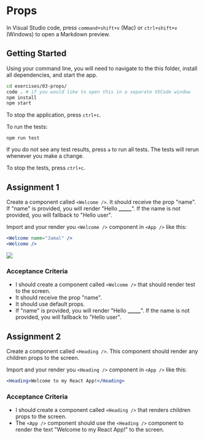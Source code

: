 # Props

In Visual Studio code, press `command+shift+v` (Mac) or `ctrl+shift+v` (Windows) to open a Markdown preview.

## Getting Started

Using your command line, you will need to navigate to the this folder, install all dependencies, and start the app.

```bash
cd exercises/03-props/
code . # if you would like to open this in a separate VSCode window
npm install
npm start
```

To stop the application, press `ctrl+c`.

To run the tests:

```shell
npm run test
```

If you do not see any test results, press `a` to run all tests. The tests will rerun whenever you make a change.

To stop the tests, press `ctrl+c`.

## Assignment 1

Create a component called `<Welcome />`. It should receive the prop "name". If "name" is provided, you will render "Hello **\_\_\_\_\_**". If the name is not provided, you will fallback to "Hello user".

Import and your render you `<Welcome />` component in `<App />` like this:

```jsx
<Welcome name="Jamal" />
<Welcome />
```

![](demo.png)

### Acceptance Criteria

- I should create a component called `<Welcome />` that should render test to the screen.
- It should receive the prop "name".
- It should use default props.
- If "name" is provided, you will render "Hello **\_\_\_\_\_**". If the name is not provided, you will fallback to "Hello user".

## Assignment 2

Create a component called `<Heading />`. This component should render any children props to the screen.

Import and your render you `<Heading />` component in `<App />` like this:

```jsx
<Heading>Welcome to my React App!</Heading>
```

### Acceptance Criteria

- I should create a component called `<Heading />` that renders children props to the screen.
- The `<App />` component should use the `<Heading />` component to render the text "Welcome to my React App!" to the screen.

